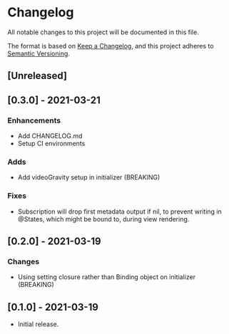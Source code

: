 # Changelog
All notable changes to this project will be documented in this file.

The format is based on [Keep a Changelog](https://keepachangelog.com/en/1.0.0/),
and this project adheres to [Semantic Versioning](https://semver.org/spec/v2.0.0.html).

## [Unreleased]

## [0.3.0] - 2021-03-21

### Enhancements

- Add CHANGELOG.md
- Setup CI environments

### Adds

- Add videoGravity setup in initializer (BREAKING)

### Fixes

- Subscription will drop first metadata output if nil, to prevent writing in @States, which might be bound to, during view rendering.

## [0.2.0] - 2021-03-19

### Changes

- Using setting closure rather than Binding object on initializer (BREAKING)

## [0.1.0] - 2021-03-19

- Initial release.
